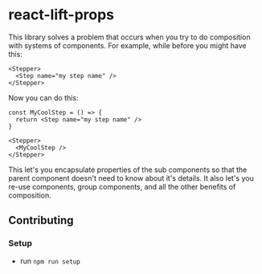 # react-lift-props

This library solves a problem that occurs when you try to do composition with systems of components. For example, while before you might have this:

```
<Stepper>
  <Step name="my step name" />
</Stepper>
```

Now you can do this:
```
const MyCoolStep = () => {
  return <Step name="my step name" />
}

<Stepper>
  <MyCoolStep />
</Stepper>
```

This let's you encapsulate properties of the sub components so that the parent component doesn't need to know about it's details. It also let's you re-use components, group components, and all the other benefits of composition.

## Contributing
### Setup
- run `npm run setup`
